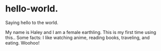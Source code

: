 # hello-world.
Saying hello to the world. 

My name is Haley and I am a female earthling. This is my first time using this..
Some facts: I like watching anime, reading books, traveling, and eating.  Woohoo!
